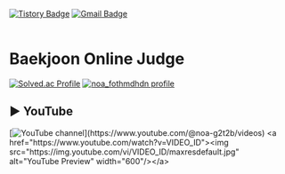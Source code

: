 [![Tistory Badge](https://img.shields.io/badge/백준%20풀이%20tistory-555263?style=flat&logoColor=white)](https://rev-noa.tistory.com/)
[![Gmail Badge](https://img.shields.io/badge/Gmail-D14836?style=flat&logo=Gmail&logoColor=white)](fotmdhdn@jj.ac.kr)
<br>
<br>
# Baekjoon Online Judge
[![Solved.ac Profile](http://mazassumnida.wtf/api/v2/generate_badge?boj=noa_fotmdhdn)](https://solved.ac/noa_fotmdhdn)
[![noa_fothmdhdn profile](http://mazandi.herokuapp.com/api?handle=noa_fotmdhdn&theme=warm)](https://www.acmicpc.net/user/noa_fotmdhdn)


## ▶️ YouTube  
[![YouTube channel]([https://img.shields.io/youtube/channel-subscriptions/UC_bBeMOyS2l2wM2Lnr_W8fg?style=flat&logo=youtube&logoColor=white](https://i.ytimg.com/vi/XSGHGlW9dRg/hqdefault.jpg?sqp=-oaymwFBCNACELwBSFryq4qpAzMIARUAAIhCGAHYAQHiAQoIGBACGAY4AUAB8AEB-AG2CYAC0AWKAgwIABABGFwgZSg3MA8=&rs=AOn4CLDzDPftHJP33fbGySh-y3isvy4xAw))](https://www.youtube.com/@noa-g2t2b/videos)  
<a href="https://www.youtube.com/watch?v=VIDEO_ID"><img src="https://img.youtube.com/vi/VIDEO_ID/maxresdefault.jpg" alt="YouTube Preview" width="600"/></a>  
